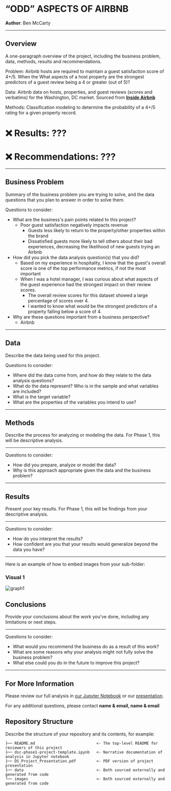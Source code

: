 # “ODD” ASPECTS OF AIRBNB

**Author**: Ben McCarty

---
## Overview

A one-paragraph overview of the project, including the business problem, data, methods, results and recommendations.

Problem: Airbnb hosts are required to maintain a guest satisfaction score of 4+/5. When the What aspects of a host property are the strongest predictors of a guest review being a 4 or greater (out of 5)?

Data: Airbnb data on hosts, properties, and guest reviews (scores and verbatims) for the Washington, DC market. Sourced from [**Inside Airbnb**](http://insideairbnb.com/get-the-data.html#:~:text=Washington%2C%20D.C.%2C%20District%20of%20Columbia%2C%20United%20States)

Methods: Classification modeling to determine the probability of a 4+/5 rating for a given property record.

# ❌ Results: ???

# ❌ Recommendations: ???

---
## Business Problem

Summary of the business problem you are trying to solve, and the data questions that you plan to answer in order to solve them.


Questions to consider:
* What are the business's pain points related to this project?
  * Poor guest satisfaction negatively impacts revenue
    * Guests less likely to return to the property/other properties within the brand
    * Dissatisfied guests more likely to tell others about their bad experiences, decreasing the likelihood of new guests trying an Airbnb
* How did you pick the data analysis question(s) that you did?
    * Based on my experience in hospitality, I know that the guest's overall score is one of the top performance metrics, if not the most important
    * When I was a hotel manager, I was curious about what aspects of the guest experience had the strongest impact on their review scores.
        * The overall review scores for this dataset showed a large percentage of scores over 4.
        * I wanted to know what would be the strongest predictors of a property falling below a score of 4.
* Why are these questions important from a business perspective?
    * Airbnb 
***

## Data

Describe the data being used for this project.


Questions to consider:
* Where did the data come from, and how do they relate to the data analysis questions?
* What do the data represent? Who is in the sample and what variables are included?
* What is the target variable?
* What are the properties of the variables you intend to use?
***

## Methods

Describe the process for analyzing or modeling the data. For Phase 1, this will be descriptive analysis.

***
Questions to consider:
* How did you prepare, analyze or model the data?
* Why is this approach appropriate given the data and the business problem?
***

## Results

Present your key results. For Phase 1, this will be findings from your descriptive analysis.

***
Questions to consider:
* How do you interpret the results?
* How confident are you that your results would generalize beyond the data you have?
***

Here is an example of how to embed images from your sub-folder:

### Visual 1
![graph1](./images/viz1.png)

## Conclusions

Provide your conclusions about the work you've done, including any limitations or next steps.

***
Questions to consider:
* What would you recommend the business do as a result of this work?
* What are some reasons why your analysis might not fully solve the business problem?
* What else could you do in the future to improve this project?
***

## For More Information

Please review our full analysis in [our Jupyter Notebook](./dsc-phase1-project-template.ipynb) or our [presentation](./DS_Project_Presentation.pdf).

For any additional questions, please contact **name & email, name & email**

## Repository Structure

Describe the structure of your repository and its contents, for example:

```
├── README.md                           <- The top-level README for reviewers of this project
├── dsc-phase1-project-template.ipynb   <- Narrative documentation of analysis in Jupyter notebook
├── DS_Project_Presentation.pdf         <- PDF version of project presentation
├── data                                <- Both sourced externally and generated from code
└── images                              <- Both sourced externally and generated from code
```
